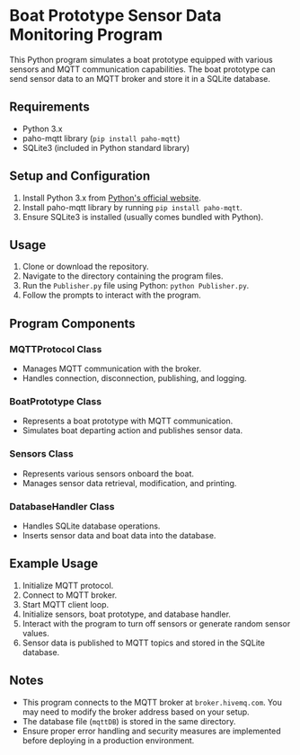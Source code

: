 # Boat Prototype Sensor Data Monitoring Program

This Python program simulates a boat prototype equipped with various sensors and MQTT communication capabilities. The boat prototype can send sensor data to an MQTT broker and store it in a SQLite database.

## Requirements

- Python 3.x
- paho-mqtt library (`pip install paho-mqtt`)
- SQLite3 (included in Python standard library)

## Setup and Configuration

1. Install Python 3.x from [Python's official website](https://www.python.org/downloads/).
2. Install paho-mqtt library by running `pip install paho-mqtt`.
3. Ensure SQLite3 is installed (usually comes bundled with Python).

## Usage

1. Clone or download the repository.
2. Navigate to the directory containing the program files.
3. Run the `Publisher.py` file using Python: `python Publisher.py`.
4. Follow the prompts to interact with the program.

## Program Components

### MQTTProtocol Class

- Manages MQTT communication with the broker.
- Handles connection, disconnection, publishing, and logging.

### BoatPrototype Class

- Represents a boat prototype with MQTT communication.
- Simulates boat departing action and publishes sensor data.

### Sensors Class

- Represents various sensors onboard the boat.
- Manages sensor data retrieval, modification, and printing.

### DatabaseHandler Class

- Handles SQLite database operations.
- Inserts sensor data and boat data into the database.

## Example Usage

1. Initialize MQTT protocol.
2. Connect to MQTT broker.
3. Start MQTT client loop.
4. Initialize sensors, boat prototype, and database handler.
5. Interact with the program to turn off sensors or generate random sensor values.
6. Sensor data is published to MQTT topics and stored in the SQLite database.

## Notes

- This program connects to the MQTT broker at `broker.hivemq.com`. You may need to modify the broker address based on your setup.
- The database file (`mqttDB`) is stored in the same directory.
- Ensure proper error handling and security measures are implemented before deploying in a production environment.
